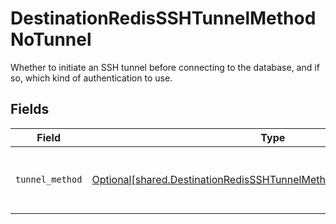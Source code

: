 # DestinationRedisSSHTunnelMethodNoTunnel

Whether to initiate an SSH tunnel before connecting to the database, and if so, which kind of authentication to use.


## Fields

| Field                                                                                                                                                  | Type                                                                                                                                                   | Required                                                                                                                                               | Description                                                                                                                                            |
| ------------------------------------------------------------------------------------------------------------------------------------------------------ | ------------------------------------------------------------------------------------------------------------------------------------------------------ | ------------------------------------------------------------------------------------------------------------------------------------------------------ | ------------------------------------------------------------------------------------------------------------------------------------------------------ |
| `tunnel_method`                                                                                                                                        | [Optional[shared.DestinationRedisSSHTunnelMethodNoTunnelTunnelMethod]](undefined/models/shared/destinationredissshtunnelmethodnotunneltunnelmethod.md) | :heavy_check_mark:                                                                                                                                     | No ssh tunnel needed to connect to database                                                                                                            |